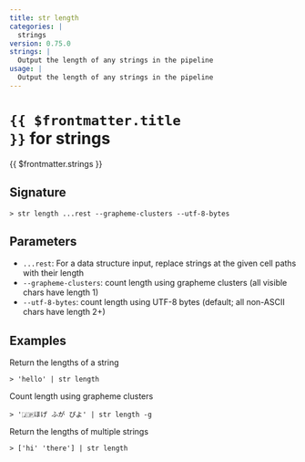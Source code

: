 ```yaml
---
title: str length
categories: |
  strings
version: 0.75.0
strings: |
  Output the length of any strings in the pipeline
usage: |
  Output the length of any strings in the pipeline
---
```


# <code>{{ $frontmatter.title }}</code> for strings

<div class='command-title'>{{ $frontmatter.strings }}</div>

## Signature

```> str length ...rest --grapheme-clusters --utf-8-bytes```

## Parameters

 -  `...rest`: For a data structure input, replace strings at the given cell paths with their length
 -  `--grapheme-clusters`: count length using grapheme clusters (all visible chars have length 1)
 -  `--utf-8-bytes`: count length using UTF-8 bytes (default; all non-ASCII chars have length 2+)

## Examples

Return the lengths of a string
```shell
> 'hello' | str length
```

Count length using grapheme clusters
```shell
> '🇯🇵ほげ ふが ぴよ' | str length -g
```

Return the lengths of multiple strings
```shell
> ['hi' 'there'] | str length
```
